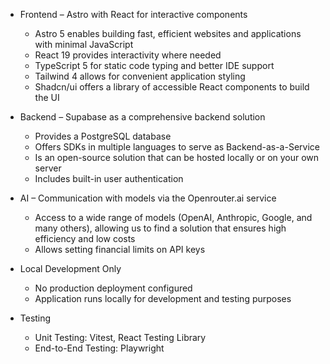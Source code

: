 - Frontend – Astro with React for interactive components

  - Astro 5 enables building fast, efficient websites and applications with minimal JavaScript
  - React 19 provides interactivity where needed
  - TypeScript 5 for static code typing and better IDE support
  - Tailwind 4 allows for convenient application styling
  - Shadcn/ui offers a library of accessible React components to build the UI

- Backend – Supabase as a comprehensive backend solution

  - Provides a PostgreSQL database
  - Offers SDKs in multiple languages to serve as Backend-as-a-Service
  - Is an open-source solution that can be hosted locally or on your own server
  - Includes built-in user authentication

- AI – Communication with models via the Openrouter.ai service

  - Access to a wide range of models (OpenAI, Anthropic, Google, and many others), allowing us to find a solution that ensures high efficiency and low costs
  - Allows setting financial limits on API keys

- Local Development Only

  - No production deployment configured
  - Application runs locally for development and testing purposes

- Testing
  - Unit Testing: Vitest, React Testing Library
  - End-to-End Testing: Playwright
